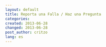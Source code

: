```yaml
---
layout: default
title: Reporta una Falla / Haz una Pregunta
categories:
created: 2013-06-28
changed: 2013-06-28
post_author: critzo
lang: es
---
```

